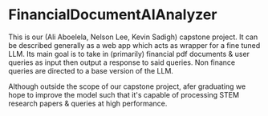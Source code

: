 # FinancialDocumentAIAnalyzer
This is our (Ali Aboelela, Nelson Lee, Kevin Sadigh) capstone project. It can be described generally as a web app which acts as wrapper for a fine tuned LLM. Its main goal is to take in (primarily) financial pdf documents &amp; user queries as input then output a response to said queries. Non finance queries are directed to a base version of the LLM.

Although outside the scope of our capstone project, afer graduating we hope to improve the model such that it's capable of processing STEM research papers & queries at high performance. 
